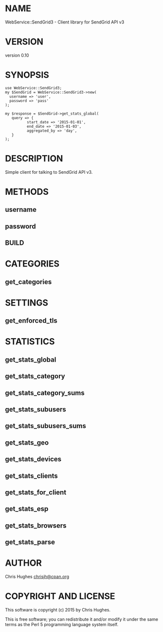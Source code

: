 # NAME

WebService::SendGrid3 - Client library for SendGrid API v3

# VERSION

version 0.10

# SYNOPSIS

    use WebService::SendGrid3;
    my $SendGrid = WebService::SendGrid3->new(
      username => 'user',
      password => 'pass'
    );

    my $response = $SendGrid->get_stats_global(
       query => {
              start_date => '2015-01-01',
              end_date => '2015-01-03',
              aggregated_by => 'day',
       }
    );

# DESCRIPTION

Simple client for talking to SendGrid API v3.

# METHODS

## username

## password

## BUILD

# CATEGORIES

## get\_categories

# SETTINGS

## get\_enforced\_tls

# STATISTICS

## get\_stats\_global

## get\_stats\_category

## get\_stats\_category\_sums

## get\_stats\_subusers

## get\_stats\_subusers\_sums

## get\_stats\_geo

## get\_stats\_devices

## get\_stats\_clients

## get\_stats\_for\_client

## get\_stats\_esp

## get\_stats\_browsers

## get\_stats\_parse

# AUTHOR

Chris Hughes <chrisjh@cpan.org>

# COPYRIGHT AND LICENSE

This software is copyright (c) 2015 by Chris Hughes.

This is free software; you can redistribute it and/or modify it under
the same terms as the Perl 5 programming language system itself.
